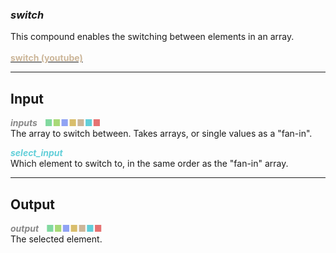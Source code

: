 ### ***switch***
This compound enables the switching between elements in an array.    
<br />[<span style="color:#CCB699">**switch (youtube)**</span>](https://youtu.be/-p5VFUqGkWc)
***
## Input
<span style="color:#888888">***inputs***</span>&nbsp;&nbsp;<span style="color:#82D99F"> ■</span><span style="color:#A8D977">■</span><span style="color:#90A3F4">■</span><span style="color:#D9BE6C">■</span><span style="color:#CCB699">■</span><span style="color:#62CFD9">■</span><span style="color:#E67373">■</span>
<br />The array to switch between. Takes arrays, or single values as a "fan-in".

<span style="color:#62CFD9">***select_input***</span>
<br />Which element to switch to, in the same order as the "fan-in" array.

***
## Output
<span style="color:#888888">***output***</span>&nbsp;&nbsp;<span style="color:#82D99F"> ■</span><span style="color:#A8D977">■</span><span style="color:#90A3F4">■</span><span style="color:#D9BE6C">■</span><span style="color:#CCB699">■</span><span style="color:#62CFD9">■</span><span style="color:#E67373">■</span>
<br />The selected element.




